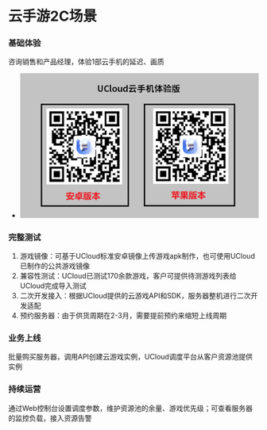 # 云手游2C场景

### 基础体验
咨询销售和产品经理，体验1部云手机的延迟、画质
* ![img](images/TY.png)

### 完整测试
1. 游戏镜像：可基于UCloud标准安卓镜像上传游戏apk制作，也可使用UCloud已制作的公共游戏镜像
2. 兼容性测试：UCloud已测试170余款游戏，客户可提供待测游戏列表给UCloud完成导入测试
3. 二次开发接入：根据UCloud提供的云游戏API和SDK，服务器整机进行二次开发适配
4. 预约服务器：由于供货周期在2-3月，需要提前预约来缩短上线周期

### 业务上线
批量购买服务器，调用API创建云游戏实例，UCloud调度平台从客户资源池提供实例

### 持续运营
通过Web控制台设置调度参数，维护资源池的余量、游戏优先级；可查看服务器的监控负载，接入资源告警

